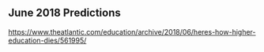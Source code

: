 ## June 2018 Predictions

https://www.theatlantic.com/education/archive/2018/06/heres-how-higher-education-dies/561995/
